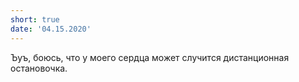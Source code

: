 ```yaml
---
short: true
date: '04.15.2020'
---
```


Ъуъ, боюсь, что у моего сердца может случится дистанционная остановочка.
